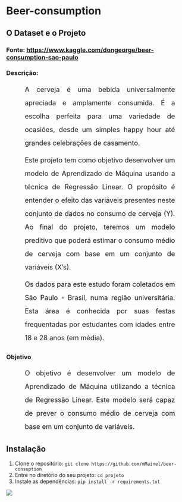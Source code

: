 # Beer-consumption

## O Dataset e o Projeto

### Fonte: https://www.kaggle.com/dongeorge/beer-consumption-sao-paulo

### Descrição:
<p style='font-size: 18px; line-height: 2; margin: 10px 50px; text-align: justify;'>A cerveja é uma bebida universalmente apreciada e amplamente consumida. É a escolha perfeita para uma variedade de ocasiões, desde um simples happy hour até grandes celebrações de casamento.</p>

<p style='font-size: 18px; line-height: 2; margin: 10px 50px; text-align: justify;'>Este projeto tem como objetivo desenvolver um modelo de Aprendizado de Máquina usando a técnica de Regressão Linear. O propósito é entender o efeito das variáveis presentes neste conjunto de dados no consumo de cerveja (Y). Ao final do projeto, teremos um modelo preditivo que poderá estimar o consumo médio de cerveja com base em um conjunto de variáveis (X’s).</p>

<p style='font-size: 18px; line-height: 2; margin: 10px 50px; text-align: justify;'>Os dados para este estudo foram coletados em São Paulo - Brasil, numa região universitária. Esta área é conhecida por suas festas frequentadas por estudantes com idades entre 18 e 28 anos (em média).</p>

### Objetivo
<p style='font-size: 18px; line-height: 2; margin: 10px 50px; text-align: justify;'> O objetivo é desenvolver um modelo de Aprendizado de Máquina utilizando a técnica de Regressão Linear. Este modelo será capaz de prever o consumo médio de cerveja com base em um conjunto de variáveis. </p>

## Instalação

1. Clone o repositório: `git clone https://github.com/mMainel/beer-consuption`
2. Entre no diretório do seu projeto: `cd projeto`
3. Instale as dependências: `pip install -r requirements.txt`

![](https://static1.thegamerimages.com/wordpress/wp-content/uploads/2021/02/pjimage-2021-02-17T171727.443.jpg)
